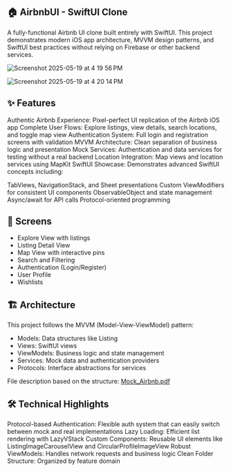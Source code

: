 ## 🏠 AirbnbUI - SwiftUI Clone

A fully-functional Airbnb UI clone built entirely with SwiftUI. This project demonstrates modern iOS app architecture, MVVM design patterns, and SwiftUI best practices without relying on Firebase or other backend services.


![Screenshot 2025-05-19 at 4 19 56 PM](https://github.com/user-attachments/assets/8faf2d02-7ff7-4095-af45-1d74be17c64e)

![Screenshot 2025-05-19 at 4 20 14 PM](https://github.com/user-attachments/assets/e69d8b48-c7c9-4128-9301-d3933fd59a6c)



## ✨ Features

Authentic Airbnb Experience: Pixel-perfect UI replication of the Airbnb iOS app
Complete User Flows: Explore listings, view details, search locations, and toggle map view
Authentication System: Full login and registration screens with validation
MVVM Architecture: Clean separation of business logic and presentation
Mock Services: Authentication and data services for testing without a real backend
Location Integration: Map views and location services using MapKit
SwiftUI Showcase: Demonstrates advanced SwiftUI concepts including:

TabViews, NavigationStack, and Sheet presentations
Custom ViewModifiers for consistent UI components
ObservableObject and state management
Async/await for API calls
Protocol-oriented programming



## 📱 Screens

- Explore View with listings
- Listing Detail View
- Map View with interactive pins
- Search and Filtering
- Authentication (Login/Register)
- User Profile
- Wishlists

## 🏗️ Architecture

This project follows the MVVM (Model-View-ViewModel) pattern:
- Models: Data structures like Listing
- Views: SwiftUI views
- ViewModels: Business logic and state management
- Services: Mock data and authentication providers
- Protocols: Interface abstractions for services

File description based on the structure: [Mock_Airbnb.pdf](https://github.com/user-attachments/files/20319996/swift.pdf)


## 🛠️ Technical Highlights

Protocol-based Authentication: Flexible auth system that can easily switch between mock and real implementations
Lazy Loading: Efficient list rendering with LazyVStack
Custom Components: Reusable UI elements like ListingImageCarouselView and CircularProfileImageView
Robust ViewModels: Handles network requests and business logic
Clean Folder Structure: Organized by feature domain
